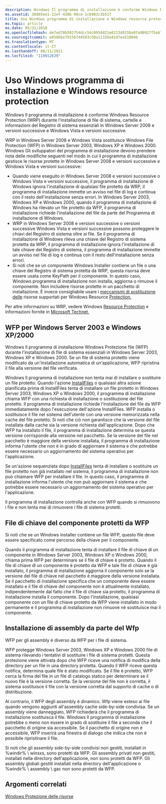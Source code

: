 ```yaml
---
description: Windows Il programma di installazione è conforme Windows Resource Protection (WRP) durante l'installazione di file di sistema, cartelle e informazioni del Registro di sistema essenziali in Windows Server 2008 e versioni successive e Windows Vista e versioni successive.
ms.assetid: 38865ee1-22ef-430b-99ce-1c6983c3b51f
title: Uso Windows programma di installazione e Windows resource protection
ms.topic: article
ms.date: 05/31/2018
ms.openlocfilehash: de7ed70b502754dcc54c0954d21e6213d815ba0fa98927f5a67680700a4dd802
ms.sourcegitcommit: e858bbe701567d4583c50a11326e42d7ea51804b
ms.translationtype: MT
ms.contentlocale: it-IT
ms.lasthandoff: 08/11/2021
ms.locfileid: "119012639"
---
```

# <a name="using-windows-installer-and-windows-resource-protection"></a>Uso Windows programma di installazione e Windows resource protection

Windows Il programma di installazione è conforme Windows Resource Protection (WRP) durante l'installazione di file di sistema, cartelle e informazioni del Registro di sistema essenziali in Windows Server 2008 e versioni successive e Windows Vista e versioni successive.

WRP in Windows Server 2008 e Windows Vista sostituisce Windows File Protection (WFP) in Windows Server 2003, Windows XP e Windows 2000. Windows Gli sviluppatori del programma di installazione devono prendere nota delle modifiche seguenti nel modo in cui il programma di installazione gestisce le risorse protette in Windows Server 2008 e versioni successive e Windows Vista e versioni successive:

-   Quando viene eseguito in Windows Server 2008 e versioni successive o Windows Vista e versioni successive, il programma di installazione di Windows ignora l'installazione di qualsiasi file protetto da WRP, il programma di installazione immette un avviso nel file di log e continua con il resto dell'installazione senza errori. In Windows Server 2003, Windows XP e Windows 2000, quando il programma di installazione di Windows ha rilevato un file protetto da WFP, il programma di installazione richiede l'installazione del file da parte del Programma di installazione di Windows.
-   WRP in Windows Server 2008 e versioni successive o versioni successive Windows Vista e versioni successive possono proteggere le chiavi del Registro di sistema oltre ai file. Se il programma di installazione di Windows rileva una chiave del Registro di sistema protetta da WRP, il programma di installazione ignora l'installazione di tale chiave del Registro di sistema, il programma di installazione immette un avviso nel file di log e continua con il resto dell'installazione senza errori.
-   Si noti che se un componente Windows Installer contiene un file o una chiave del Registro di sistema protetta da WRP, questa risorsa deve essere usata come KeyPath per il componente. In questo caso, Windows programma di installazione non installa, aggiorna o rimuove il componente. Non includere risorse protette in un pacchetto di installazione. È invece consigliabile usare i [meccanismi di sostituzione delle](../wfp/supported-file-replacement-mechanisms.md) risorse supportati per Windows Resource [Protection.](../wfp/windows-resource-protection-portal.md)

Per altre informazioni su WRP, vedere Windows [Resource Protection](../wfp/windows-resource-protection-portal.md) e informazioni fornite in [Microsoft Technet.](/previous-versions/windows/it-pro/windows-server-2008-R2-and-2008/cc709691(v=ws.10))

## <a name="wfp-for-windows-server-2003-and-windows-xp2000"></a>WFP per Windows Server 2003 e Windows XP/2000

Windows Il programma di installazione Windows Protezione file (WFP) durante l'installazione di file di sistema essenziali in Windows Server 2003, Windows XP e Windows 2000. Se un file di sistema protetto viene modificato da un'installazione automatica di un'applicazione, WFP ripristina il file alla versione del file verificata.

Windows Il programma di installazione non tenta mai di installare o sostituire un file protetto. Quando l'azione [InstallFiles](installfiles-action.md) o qualsiasi altra azione pianificata prima di InstallFiles tenta di installare un file protetto in Windows Server 2003, Windows XP o Windows 2000, il programma di installazione chiama WFP con una richiesta di installazione o sostituzione del file protetto. Il programma di installazione richiede l'installazione del file da WFP immediatamente dopo l'esecuzione dell'azione InstallFiles. WFP installa o sostituisce il file nel sistema dell'utente con una versione memorizzata nella cache del file protetto. Si noti che ciò non garantisce che la versione del file installata dalla cache sia la versione richiesta dall'applicazione. Dopo che WFP ha installato il file, il programma di installazione determina se questa versione corrisponde alla versione nel pacchetto. Se la versione del file nel pacchetto è maggiore della versione installata, il programma di installazione informa l'utente che non è in grado di aggiornare il sistema e che potrebbe essere necessario un aggiornamento del sistema operativo per l'applicazione.

Se un'azione sequenziata dopo [InstallFiles](installfiles-action.md) tenta di installare o sostituire un file protetto non già installato nel sistema, il programma di installazione non può chiamare WFP per installare il file. In questo caso, il programma di installazione informa l'utente che non può aggiornare il sistema e che potrebbe essere necessario un aggiornamento del sistema operativo per l'applicazione.

Il programma di installazione controlla anche con WFP quando si rimuovono i file e non tenta mai di rimuovere i file di sistema protetti.

## <a name="component-key-files-protected-by-wfp"></a>File di chiave del componente protetti da WFP

Si noti che se un Windows installer contiene un file WFP, questo file deve essere specificato come percorso della chiave per il componente.

Quando il programma di installazione tenta di installare il file di chiave di un componente in Windows Server 2003, Windows XP o Windows 2000, chiama prima WFP per determinare se il file di chiave è protetto. Quando il file di chiave di un componente è protetto da WFP e tale file di chiave è già installato, il programma di installazione aggiorna il componente solo se la versione del file di chiave nel pacchetto è maggiore della versione installata. Se il pacchetto di installazione specifica che un componente deve essere installato e il file di chiave del componente non è attualmente installato, indipendentemente dal fatto che il file di chiave sia protetto, il programma di installazione installa il componente. Dopo l'installazione, qualsiasi componente con un file di chiave protetto da WFP viene installato in modo permanente e il programma di installazione non rimuove né sostituisce mai il componente.

## <a name="installation-of-assemblies-by-wfp"></a>Installazione di assembly da parte del Wfp

WFP per gli assembly è diverso da WFP per i file di sistema.

WFP protegge Windows Server 2003, Windows XP e Windows 2000 file di sistema rilevando i tentativi di sostituire i file di sistema protetti. Questa protezione viene attivata dopo che WFP riceve una notifica di modifica della directory per un file in una directory protetta. Quando il WFP riceve questa notifica, determina quale file è stato modificato. Se il file è protetto, WFP cerca la firma del file in un file di catalogo statico per determinare se il nuovo file è la versione corretta. Se la versione del file non è corretta, il sistema sostituisce il file con la versione corretta dal supporto di cache o di distribuzione.

Al contrario, il WFP degli assembly è dinamico. Wfp viene esteso ai file quando vengono aggiunti all'assembly cache side-by-side condivisa. Se un assembly viene danneggiato, WFP richiederà che il programma di installazione sostituisca il file. Windows Il programma di installazione potrebbe o meno non essere in grado di sostituire il file a seconda che il pacchetto di origine sia accessibile. Se il pacchetto di origine non è accessibile, WFP inserirà una finestra di dialogo che indica che non è possibile ripristinare il file.

Si noti che gli assembly side-by-side condivisi non gestiti, installati in %windir% \\ winsxs, sono protetti da WFP. Gli assembly privati non gestiti, installati nella directory dell'applicazione, non sono protetti da WFP. Gli assembly globali gestiti installati nella directory dell'applicazione o %windir% \\ assembly \\ gac non sono protetti da WFP.

## <a name="related-topics"></a>Argomenti correlati

<dl> <dt>

[Windows Protezione delle risorse](../wfp/windows-resource-protection-portal.md)
</dt> </dl>

 

 
